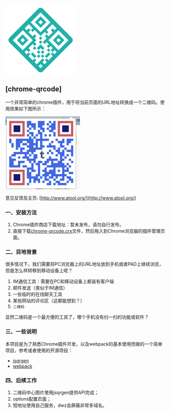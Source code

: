 [![chrome-qrcode](origin-logo.png)](https://www.atool.org)

## [chrome-qrcode]

一个非常简单的chrome插件，用于将当前页面的URL地址转换成一个二维码。使用效果如下图所示：

![screenshot.png](screenshot.png)

意见反馈及主页: [http://www.atool.org/](http://www.atool.org/)

### 一、安装方法

1. Chrome插件商店下载地址：暂未发布，请勿自行发布。
2. 直接下载[chrome-qrcode.crx](chrome-qrcode.crx)文件，然后拖入到Chrome浏览器的插件管理页面。


### 二、目地背景

很多情况下，我们需要将PC浏览器上的URL地址放到手机或者PAD上继续浏览，但是怎么样转移到移动设备上呢？

1. IM通信工具：需要在PC和移动设备上都装有客户端
2. 邮件发送（类似于IM通信）
3. 一些临时的在线聊天工具
4. 某些网站的评论区（这都能想到？）
5. `二维码`

显然二维码是一个最方便的工具了，哪个手机没有扫一扫的功能或软件？


### 三、一些说明

本项目是为了熟悉Chrome插件开发，以及webpack的基本使用而做的一个简单项目，参考或者使用的开源项目：

 - [jsqrgen](https://github.com/gera2ld/jsqrgen)
 - [webpack](https://github.com/webpack/webpack)

### 四、后续工作

1. 二维码中心图片使用jsqrgen提供API完成；
2. options配置页面；
3. 短地址使用自己服务，dwz会屏蔽非常多域名。